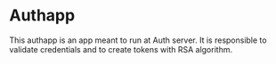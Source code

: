 # Authapp

This authapp is an app meant to run at Auth server. It is responsible to validate credentials and to create tokens with RSA algorithm. 
